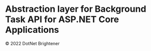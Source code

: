 ﻿# Abstraction layer for Background Task API for ASP.NET Core Applications

&copy; 2022 DotNet Brightener




